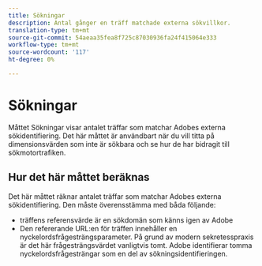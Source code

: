 ```yaml
---
title: Sökningar
description: Antal gånger en träff matchade externa sökvillkor.
translation-type: tm+mt
source-git-commit: 54aeaa35fea8f725c87030936fa24f415064e333
workflow-type: tm+mt
source-wordcount: '117'
ht-degree: 0%

---
```



# Sökningar

Måttet Sökningar visar antalet träffar som matchar Adobes externa sökidentifiering. Det här måttet är användbart när du vill titta på dimensionsvärden som inte är sökbara och se hur de har bidragit till sökmotortrafiken.

## Hur det här måttet beräknas

Det här måttet räknar antalet träffar som matchar Adobes externa sökidentifiering. Den måste överensstämma med båda följande:

* träffens referensvärde är en sökdomän som känns igen av Adobe
* Den refererande URL:en för träffen innehåller en nyckelordsfrågesträngsparameter. På grund av modern sekretesspraxis är det här frågesträngsvärdet vanligtvis tomt. Adobe identifierar tomma nyckelordsfrågesträngar som en del av sökningsidentifieringen.

